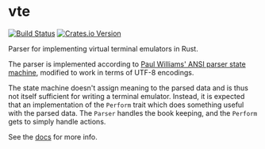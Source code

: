 vte
===

[![Build Status](https://travis-ci.org/alacritty/vte.svg?branch=master)](https://travis-ci.org/alacritty/vte)
[![Crates.io Version](https://img.shields.io/crates/v/vte.svg)](https://crates.io/crates/vte/)

Parser for implementing virtual terminal emulators in Rust.

The parser is implemented according to [Paul Williams' ANSI parser state
machine], modified to work in terms of UTF-8 encodings.

The state machine doesn't assign meaning to the parsed data and is thus not
itself sufficient for writing a terminal emulator. Instead, it is expected that
an implementation of the `Perform` trait which does something useful with the
parsed data. The `Parser` handles the book keeping, and the `Perform` gets to
simply handle actions.

See the [docs] for more info.

[Paul Williams' ANSI parser state machine]: https://vt100.net/emu/dec_ansi_parser
[docs]: https://docs.rs/crate/vte/
